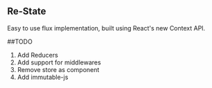 ## Re-State

Easy to use flux implementation, built using React's new Context API.

##TODO
1. Add Reducers
2. Add support for middlewares
3. Remove store as component
4. Add immutable-js